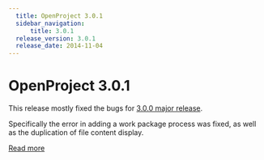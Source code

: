 ```yaml
---
  title: OpenProject 3.0.1
  sidebar_navigation:
      title: 3.0.1
  release_version: 3.0.1
  release_date: 2014-11-04
---
```



# OpenProject 3.0.1

This release mostly fixed the bugs for [3.0.0 major
release](/release-notes/3-0-0/).

Specifically the error in adding a work package process was fixed, as
well as the duplication of file content display.

[Read more](https://community.openproject.org/versions/296)

